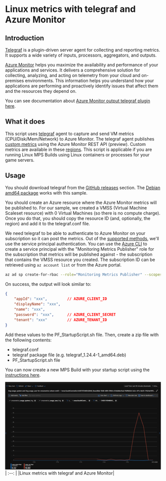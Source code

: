 # Linux metrics with telegraf and Azure Monitor

## Introduction

[Telegraf](https://github.com/influxdata/telegraf) is a plugin-driven server agent for collecting and reporting metrics. It supports a wide variety of inputs, processors, aggregators, and outputs.

[Azure Monitor](https://learn.microsoft.com/en-us/azure/azure-monitor/overview) helps you maximize the availability and performance of your applications and services. It delivers a comprehensive solution for collecting, analyzing, and acting on telemetry from your cloud and on-premises environments. This information helps you understand how your applications are performing and proactively identify issues that affect them and the resources they depend on.

You can see documentation about [Azure Monitor output telegraf plugin here](https://github.com/influxdata/telegraf/tree/master/plugins/outputs/azure_monitor/README.md).

## What it does

This script uses [telegraf](https://www.influxdata.com/time-series-platform/telegraf/) agent to capture and send VM metrics (CPU/Disk/Mem/Network) to Azure Monitor. The telegraf agent publishes [custom metrics](https://docs.microsoft.com/en-us/azure/azure-monitor/platform/metrics-custom-overview) using the Azure Monitor REST API (preview). Custom metrics are available in these [regions](https://docs.microsoft.com/en-us/azure/azure-monitor/platform/metrics-custom-overview#supported-regions). This script is applicable if you are running Linux MPS Builds using Linux containers or processes for your game servers.

## Usage

You should download telegraf from the [GitHub releases](https://github.com/influxdata/telegraf/releases) section. The [Debian amd64 package](https://dl.influxdata.com/telegraf/releases/telegraf_1.24.4-1_amd64.deb) works with this sample.

You should create an Azure resource where the Azure Monitor metrics will be published to. For our sample, we created a VMSS (Virtual Machine Scaleset resource) with 0 Virtual Machines (so there is no compute charge). Once you do that, you should copy the resource ID (and, optionally, the region) and add it to the telegraf.conf file.

We need telegraf to be able to authenticate to Azure Monitor on your subscription so it can post the metrics. Out of the [supported methods](https://github.com/influxdata/telegraf/blob/master/plugins/outputs/azure_monitor/README.md#authentication), we'll use the service principal authentication. You can use the [Azure CLI](https://docs.microsoft.com/en-us/cli/azure/) to create a service principal with the "Monitoring Metrics Publisher" role for the subscription that metrics will be published against - the subscription that contains the VMSS resource you created. The subscription ID can be retrieved using `az account list` or from the Azure portal.

```bash
az ad sp create-for-rbac --role="Monitoring Metrics Publisher" --scopes="/subscriptions/<replace-with-subscription-id>"
```

On success, the output will look similar to:

```json
{
    "appId": "xxx",         // AZURE_CLIENT_ID
    "displayName": "xxx",
    "name": "xxx",
    "password": "xxx",      // AZURE_CLIENT_SECRET
    "tenant": "xxx"         // AZURE_TENANT_ID
}
```

Add these values to the PF_StartupScript.sh file. Then, create a zip file with the following contents:

- telegraf.conf
- telegraf package file (e.g. telegraf_1.24.4-1_amd64.deb)
- PF_StartupScript.sh file

You can now create a new MPS Build with your startup script using the [instructions here](https://learn.microsoft.com/en-us/gaming/playfab/features/multiplayer/servers/vmstartupscript).

![Linux metrics with telegraf and Azure Monitor](../media/linux_metrics_telegraf_azuremonitor.png)
| :--: |
|Linux metrics with telegraf and Azure Monitor|

